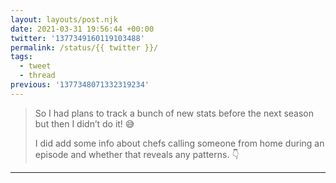 ```yaml
---
layout: layouts/post.njk
date: 2021-03-31 19:56:44 +00:00
twitter: '1377349160119103488'
permalink: /status/{{ twitter }}/
tags: 
  - tweet
  - thread
previous: '1377348071332319234'
---
```


> So I had plans to track a bunch of new stats before the next season but then I didn’t do it! 😅
> 
> I did add some info about chefs calling someone from home during an episode and whether that reveals any patterns. 👇

---
